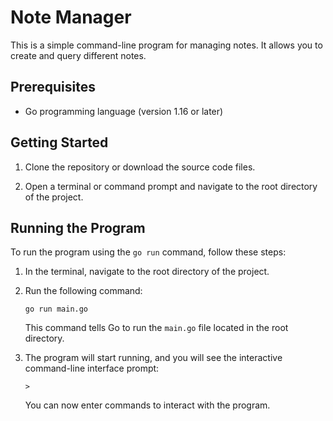 
# Note Manager

This is a simple command-line program for managing notes. It allows you to create and query different notes.

## Prerequisites

- Go programming language (version 1.16 or later)

## Getting Started

1. Clone the repository or download the source code files.

2. Open a terminal or command prompt and navigate to the root directory of the project.

## Running the Program

To run the program using the `go run` command, follow these steps:

1. In the terminal, navigate to the root directory of the project.

2. Run the following command:
   ```
   go run main.go
   ```

   This command tells Go to run the `main.go` file located in the root directory.

3. The program will start running, and you will see the interactive command-line interface prompt:
   ```
   >
   ```

   You can now enter commands to interact with the program.
